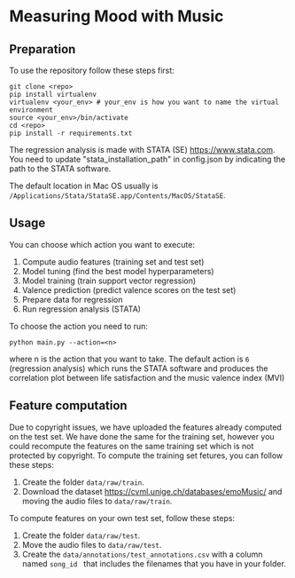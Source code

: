 # Measuring Mood with Music
## Preparation
To use the repository follow these steps first:

```
git clone <repo>
pip install virtualenv
virtualenv <your_env> # your_env is how you want to name the virtual environment
source <your_env>/bin/activate
cd <repo>
pip install -r requirements.txt
```

The regression analysis is made with STATA (SE) https://www.stata.com. You need to update "stata_installation_path" in config.json by indicating the path to the STATA software. 

The default location in Mac OS usually is ```/Applications/Stata/StataSE.app/Contents/MacOS/StataSE```.

## Usage
You can choose which action you want to execute: 
1. Compute audio features (training set and test set)
2. Model tuning (find the best model hyperparameters)
3. Model training (train support vector regression)
4. Valence prediction (predict valence scores on the test set)
5. Prepare data for regression
6. Run regression analysis (STATA)

To choose the action you need to run: 
```
python main.py --action=<n>
```
where n is the action that you want to take. The default action is ``` 6 ``` (regression analysis) which runs the STATA software and produces the correlation plot
between life satisfaction and the music valence index (MVI)

## Feature computation
Due to copyright issues, we have uploaded the features already computed on the test set. We have done the same for the training set, 
however you could recompute the features on the same training set which is not protected by copyright.
To compute the training set fetures, you can follow these steps:
1. Create the folder ```data/raw/train```.
2. Download the dataset https://cvml.unige.ch/databases/emoMusic/ and moving the audio files to ``` data/raw/train ```.

To compute features on your own test set, follow these steps: 
1. Create the folder ```data/raw/test```.
2. Move the audio files to ```data/raw/test```.
3. Create the ```data/annotations/test_annotations.csv``` with a column named ```song_id ``` that includes the filenames that you have in your folder. 

